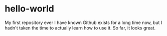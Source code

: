 # hello-world
My first repository ever
I have known Github exists for a long time now, but I hadn't taken the time to actually learn how to use it. So far, it looks great.
